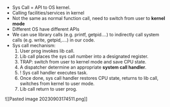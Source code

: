 
- Sys Call =  API to OS kernel.
- Calling facilities/services in kernel
- Not the same as normal function call, need to switch from user to **kernel mode**
- Different OS have different APIs
- We can use library calls (e.g. printf, getpid....) to indirectly call system calls (e.g. write, getpid,....) in our code.
- Sys call mechanism:
	1. User prog invokes lib call.
	2. Lib call places the sys call number into a designated register.
	3. TRAP: switch from user to kernel mode and save CPU state.
	4. A dispatcher determine an appropriate **system call handler**.
	5. ! Sys call handler executes task.
	6. Once done, sys call handler restores CPU state, returns to lib call, switches from kernel to user mode.
	7. Lib call return to user prog.

![[Pasted image 20230903174511.png]]